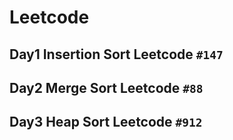 # Leetcode  
## Day1 Insertion Sort Leetcode `#147`  
## Day2 Merge Sort Leetcode `#88`
## Day3 Heap Sort Leetcode `#912`
